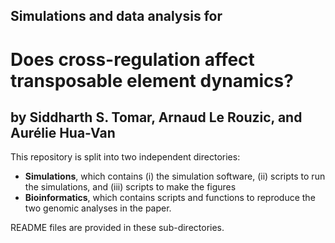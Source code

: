 ## Simulations and data analysis for

# Does cross-regulation affect transposable element dynamics?

## by Siddharth S. Tomar, Arnaud Le Rouzic, and Aurélie Hua-Van

This repository is split into two independent directories:
* **Simulations**, which contains (i) the simulation software, (ii) scripts to run the simulations, and (iii) scripts to make the figures
* **Bioinformatics**, which contains scripts and functions to reproduce the two genomic analyses in the paper.

README files are provided in these sub-directories. 
